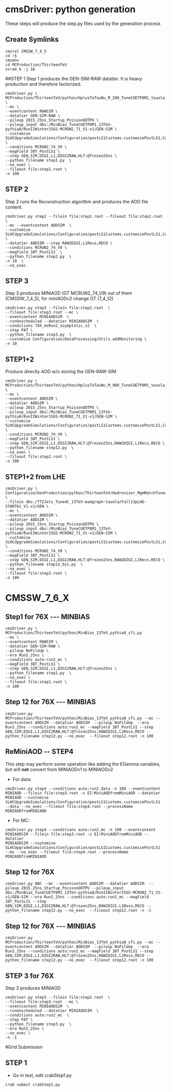 # cmsDriver: python generation
These steps will produce the step.py files used by the generation process
## Create Symlinks
```
cmsrel CMSSW_7_4_5
cd !$
cmsenv
cd MCProduction/ThirteenTeV
scram b -j 16
```

##STEP 1
Step 1 produces the GEN-SIM-RAW datatier. It is heavy production and therefore factorized.

```
cmsDriver.py \
MCProduction/ThirteenTeV/python/HplusToTauNu_M_200_TuneCUETP8M1_tauola_13TeV_pythia8_cfi.py \
--mc \
--eventcontent RAWSIM \
--datatier GEN-SIM-RAW \
--pileup 2015_25ns_Startup_PoissonOOTPU \
--pileup_input dbs:/MinBias_TuneCUETP8M1_13TeV-pythia8/RunIIWinter15GS-MCRUN2_71_V1-v1/GEN-SIM \
--customise SLHCUpgradeSimulations/Configuration/postLS1Customs.customisePostLS1,Configuration/DataProcessing/Utils.addMonitoring \
--conditions MCRUN2_74_V9 \
--magField 38T_PostLS1 \
--step GEN,SIM,DIGI,L1,DIGI2RAW,HLT:@frozen25ns \
--python_filename step1.py  \
--no_exec \
--fileout file:step1.root \
-n 100
```

## STEP 2 
Step 2 runs the Reconstruction algorithm and produces the AOD file content.
```
cmsDriver.py step2 --filein file:step1.root --fileout file:step2.root  \
--mc --eventcontent AODSIM  \
--customise SLHCUpgradeSimulations/Configuration/postLS1Customs.customisePostLS1,Configuration/DataProcessing/Utils.addMonitoring \
--datatier AODSIM --step RAW2DIGI,L1Reco,RECO \
--conditions MCRUN2_74_V9 \
--magField 38T_PostLS1  \
--python_filename step2.py  \
-n 10  \
--no_exec 
```

## STEP 3 
Step 3 produces MINIAOD (GT MCRUN2_74_V9) out of them (CMSSW_7_4_5), for miniAODv2 change GT (7_4_12)
```
cmsDriver.py step3 --filein file:step2.root  \
--fileout file:step3.root --mc \
--eventcontent MINIAODSIM  \
--runUnscheduled --datatier MINIAODSIM  \
--conditions 74X_mcRun2_asymptotic_v2  \
--step PAT \
--python_filename step3.py  \
--customise Configuration/DataProcessing/Utils.addMonitoring \
-n 10 
```

## STEP1+2
Produce directly AOD w/o storing the GEN-RAW-SIM
```
cmsDriver.py \
MCProduction/ThirteenTeV/python/HplusToTauNu_M_900_TuneCUETP8M1_tauola_13TeV_pythia8_cfi.py \
--mc \
--eventcontent AODSIM \
--datatier AODSIM \
--pileup 2015_25ns_Startup_PoissonOOTPU \
--pileup_input dbs:/MinBias_TuneCUETP8M1_13TeV-pythia8/RunIIWinter15GS-MCRUN2_71_V1-v1/GEN-SIM \
--customise SLHCUpgradeSimulations/Configuration/postLS1Customs.customisePostLS1,Configuration/DataProcessing/Utils.addMonitoring \
--conditions MCRUN2_74_V9 \
--magField 38T_PostLS1 \
--step GEN,SIM,DIGI,L1,DIGI2RAW,HLT:@frozen25ns,RAW2DIGI,L1Reco,RECO \
--python_filename step12.py  \
--no_exec \
--fileout file:step2.root \
-n 100
```

## STEP1+2 from LHE
```
cmsDriver.py \
Configuration/GenProduction/python/ThirteenTeV/Hadronizer_MgmMatchTune4C_13TeV_madgraph_pythia8_Tauola_cff.py \
--filein dbs:/TTZJets_Tune4C_13TeV-madgraph-tauola/Fall13pLHE-START62_V1-v1/GEN \
--mc \
--eventcontent AODSIM \
--datatier AODSIM \
--pileup 2015_25ns_Startup_PoissonOOTPU \
--pileup_input dbs:/MinBias_TuneCUETP8M1_13TeV-pythia8/RunIIWinter15GS-MCRUN2_71_V1-v1/GEN-SIM \
--customise SLHCUpgradeSimulations/Configuration/postLS1Customs.customisePostLS1,Configuration/DataProcessing/Utils.addMonitoring  \
--conditions MCRUN2_74_V9 \
--magField 38T_PostLS1 \
--step GEN,SIM,DIGI,L1,DIGI2RAW,HLT:@frozen25ns,RAW2DIGI,L1Reco,RECO \
--python_filename step12_bis.py  \
--no_exec \
--fileout file:step2.root \
-n 100
```

# CMSSW_7_6_X

## Step1 for 76X --- MINBIAS
```
cmsDriver.py \
MCProduction/ThirteenTeV/python/MinBias_13TeV_pythia8_cfi.py
--mc \
--eventcontent RAWSIM \
--datatier GEN-SIM-RAW \
--pileup NoPileUp \
--era Run2_25ns \
--conditions auto:run2_mc \
--magField 38T_PostLS1 \
--step GEN,SIM,DIGI,L1,DIGI2RAW,HLT:@frozen25ns \
--python_filename step1.py  \
--no_exec \
--fileout file:step1.root \
-n 100
```
## Step 12 for 76X --- MINBIAS
```
cmsDriver.py MCProduction/ThirteenTeV/python/MinBias_13TeV_pythia8_cfi.py --mc --eventcontent AODSIM --datatier AODSIM  --pileup NoPileUp  --era Run2_25ns --conditions auto:run2_mc --magField 38T_PostLS1 --step GEN,SIM,DIGI,L1,DIGI2RAW,HLT:@frozen25ns,RAW2DIGI,L1Reco,RECO --python_filename step12.py --no_exec  --fileout step12.root -n 100
```

## ReMiniAOD -- STEP4

This step may perform some operation like adding the EGamma variables, but will **not** convert from MINIAODv1 to MINIAODv2

* For data:
```
cmsDriver.py step4 --conditions auto:run2_data -n 100 --eventcontent
MINIAOD --filein file:step3.root -s EI:MiniAODfromMiniAOD --datatier
MINIAOD --customise
SLHCUpgradeSimulations/Configuration/postLS1Customs.customisePostLS1
--data --no_exec --fileout file:step4.root --processName MINIAODfromMINIAOD
```

* For MC:
```
cmsDriver.py step4 --conditions auto:run2_mc -n 100 --eventcontent
MINIAODSIM --filein file:step3.root -s EI:MiniAODfromMiniAOD --datatier
MINIAODSIM --customise
SLHCUpgradeSimulations/Configuration/postLS1Customs.customisePostLS1
--mc --no_exec --fileout file:step4.root --processName MINIAODfromMINIAOD
```

## Step 12 for 76X
```
cmsDriver.py ABC --mc --eventcontent AODSIM --datatier AODSIM  --pileup 2015_25ns_Startup_PoissonOOTPU --pileup_input dbs:/MinBias_TuneCUETP8M1_13TeV-pythia8/RunIIWinter15GS-MCRUN2_71_V1-v1/GEN-SIM --era Run2_25ns --conditions auto:run2_mc --magField 38T_PostLS1 --step GEN,SIM,DIGI,L1,DIGI2RAW,HLT:@frozen25ns,RAW2DIGI,L1Reco,RECO --python_filename step12.py --no_exec  --fileout step12.root -n -1
```

## Step 12 for 76X --- MINBIAS
```
cmsDriver.py MCProduction/ThirteenTeV/python/MinBias_13TeV_pythia8_cfi.py --mc --eventcontent AODSIM --datatier AODSIM  --pileup NoPileUp  --era Run2_25ns --conditions auto:run2_mc --magField 38T_PostLS1 --step GEN,SIM,DIGI,L1,DIGI2RAW,HLT:@frozen25ns,RAW2DIGI,L1Reco,RECO --python_filename step12.py --no_exec  --fileout step12.root -n 100
```

## STEP 3  for 76X
Step 3 produces MINIAOD 
```
cmsDriver.py step3 --filein file:step2.root  \
--fileout file:step3.root --mc \
--eventcontent MINIAODSIM  \
--runUnscheduled --datatier MINIAODSIM  \
--conditions auto:run2_mc  \
--step PAT \
--python_filename step3.py  \
--era Run2_25ns \
--no_exec \
-n -1
```

#Grid Submission
## STEP 1
* Go in test, edit crabStep1.py
```
crab submit crabStep1.py
```
